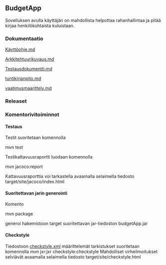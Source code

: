 ## BudgetApp


Sovelluksen avulla käyttäjän on mahdollista helpottaa rahanhallintaa ja 
pitää kirjaa henkilökohtaista kuluistaan.

### Dokumentaatio

[Käyttöohje.md](https://github.com/juleht/ot-harjoitustyo/blob/master/dokumentaatio/K%C3%A4ytt%C3%B6ohje.md)

[Arkkitehtuurikuvaus.md](https://github.com/juleht/ot-harjoitustyo/blob/master/dokumentaatio/Arkkitehtuurikuvaus.md)

[Testausdokumentti.md](https://github.com/juleht/ot-harjoitustyo/blob/master/dokumentaatio/Testausdokumentti.md)

[tuntikirjanpito.md](https://github.com/juleht/ot-harjoitustyo/blob/master/dokumentaatio/tuntikirjanpito.md)

[vaatimusmaarittely.md](https://github.com/juleht/ot-harjoitustyo/blob/master/dokumentaatio/vaatimusmaarittely.md)

### Releaset

### Komentorivitoiminnot

#### Testaus

Testit suoritetaan komennolla

mvn test

Testikattavuusraportti luodaan komennolla

mvn jacoco:report

Kattavuusraporttia voi tarkastella avaamalla selaimella tiedosto 
target/site/jacoco/index.html

#### Suoritettavan jarin generointi

Komento

mvn package

generoi hakemistoon target suoritettavan jar-tiedoston 
budgetApp.jar


#### Checkstyle

Tiedostoon 
[checkstyle.xml](https://github.com/juleht/ot-harjoitustyo/blob/master/Budget/checkstyle.xml) 
määrittelemät tarkistukset suoritetaan 
komennolla
 mvn jxr:jxr checkstyle:checkstyle
Mahdolliset virheilmoitukset selviävät avaamalla selaimella tiedosto 
target/site/checkstyle.html
